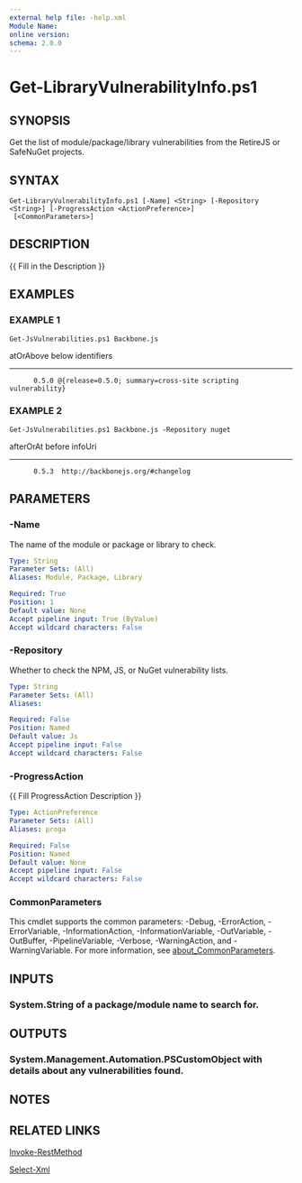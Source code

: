 ```yaml
---
external help file: -help.xml
Module Name:
online version:
schema: 2.0.0
---
```


# Get-LibraryVulnerabilityInfo.ps1

## SYNOPSIS
Get the list of module/package/library vulnerabilities from the RetireJS or SafeNuGet projects.

## SYNTAX

```
Get-LibraryVulnerabilityInfo.ps1 [-Name] <String> [-Repository <String>] [-ProgressAction <ActionPreference>]
 [<CommonParameters>]
```

## DESCRIPTION
{{ Fill in the Description }}

## EXAMPLES

### EXAMPLE 1
```
Get-JsVulnerabilities.ps1 Backbone.js
```

atOrAbove below identifiers
--------- ----- -----------
          0.5.0 @{release=0.5.0; summary=cross-site scripting vulnerability}

### EXAMPLE 2
```
Get-JsVulnerabilities.ps1 Backbone.js -Repository nuget
```

afterOrAt before infoUri
--------- ------ -------
          0.5.3  http://backbonejs.org/#changelog

## PARAMETERS

### -Name
The name of the module or package or library to check.

```yaml
Type: String
Parameter Sets: (All)
Aliases: Module, Package, Library

Required: True
Position: 1
Default value: None
Accept pipeline input: True (ByValue)
Accept wildcard characters: False
```

### -Repository
Whether to check the NPM, JS, or NuGet vulnerability lists.

```yaml
Type: String
Parameter Sets: (All)
Aliases:

Required: False
Position: Named
Default value: Js
Accept pipeline input: False
Accept wildcard characters: False
```

### -ProgressAction
{{ Fill ProgressAction Description }}

```yaml
Type: ActionPreference
Parameter Sets: (All)
Aliases: proga

Required: False
Position: Named
Default value: None
Accept pipeline input: False
Accept wildcard characters: False
```

### CommonParameters
This cmdlet supports the common parameters: -Debug, -ErrorAction, -ErrorVariable, -InformationAction, -InformationVariable, -OutVariable, -OutBuffer, -PipelineVariable, -Verbose, -WarningAction, and -WarningVariable. For more information, see [about_CommonParameters](http://go.microsoft.com/fwlink/?LinkID=113216).

## INPUTS

### System.String of a package/module name to search for.
## OUTPUTS

### System.Management.Automation.PSCustomObject with details about any vulnerabilities found.
## NOTES

## RELATED LINKS

[Invoke-RestMethod]()

[Select-Xml]()

